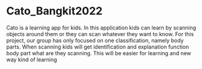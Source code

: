 # Cato_Bangkit2022
Cato is a learning app for kids. In this application kids can learn by scanning objects around them or they can scan whatever they want to know. For this project, our group has only focused on one classification, namely body parts. When scanning kids will get identification and explanation function body part what are they scanning. This will be easier for learning and new way kind of learning
